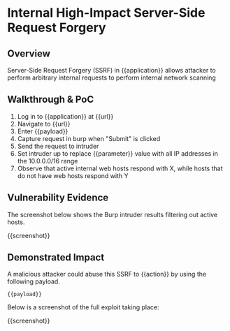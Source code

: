 # Internal High-Impact Server-Side Request Forgery

## Overview

<!--
Provide a 1-2 sentence description - see http://cveproject.github.io/docs/content/key-details-phrasing.pdf for tips

This format is a good guide:
[VULNTYPE] in [COMPONENT] in [APPLICATION] allows [ATTACKER] to [IMPACT] via [VECTOR] 
-->

Server-Side Request Forgery (SSRF) in {{application}} allows attacker to perform arbitrary internal requests to perform internal network scanning

## Walkthrough & PoC

<!--
Provide a step-by-step walkthrough on how to access the vulnerable injection point, and how to exploit the vulnerability.
Adding a dot-pointed walkthrough with relevant screenshots will speed triage time and result in faster rewards!
-->

1. Log in to {{application}} at {{url}}
1. Navigate to {{url}}
1. Enter {{payload}}
1. Capture request in burp when "Submit" is clicked
1. Send the request to intruder
1. Set intruder up to replace {{parameter}} value with all IP addresses in the 10.0.0.0/16 range
1. Observe that active internal web hosts respond with X, while hosts that do not have web hosts respond with Y

## Vulnerability Evidence

<!--
Your submission MUST include evidence of the vulnerability and not be theoretical in nature.

For this type of SSRF, the best evidence is usually a screen recording or image of incoming requests, and a summary of the data that was exfiltrated through exploitation.
-->

The screenshot below shows the Burp intruder results filtering out active hosts.

{{screenshot}}

## Demonstrated Impact

<!--
Where possible and safe, escalate the SSRF to have some kind of tangible security impact, such as exfiltrating data. If no impact can be demonstrated other than receiving external interactions, this will most likely be considered as P5/informational severity.

As this VRT item refers to internal scans, be sure to demonstrate exactly what can be accessed internally, for example a list of active hosts. If this SSRF is not able to achieve this, take a look at some of the other SSRF VRT items to see if there is another one that is more appropriate.
--> 

A malicious attacker could abuse this SSRF to {{action}} by using the following payload.

```
{{payload}}
```

Below is a screenshot of the full exploit taking place:

{{screenshot}}